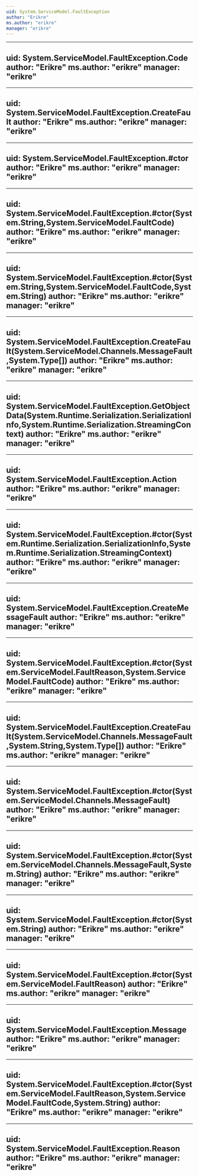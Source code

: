 ```yaml
---
uid: System.ServiceModel.FaultException
author: "Erikre"
ms.author: "erikre"
manager: "erikre"
---
```


---
uid: System.ServiceModel.FaultException.Code
author: "Erikre"
ms.author: "erikre"
manager: "erikre"
---

---
uid: System.ServiceModel.FaultException.CreateFault
author: "Erikre"
ms.author: "erikre"
manager: "erikre"
---

---
uid: System.ServiceModel.FaultException.#ctor
author: "Erikre"
ms.author: "erikre"
manager: "erikre"
---

---
uid: System.ServiceModel.FaultException.#ctor(System.String,System.ServiceModel.FaultCode)
author: "Erikre"
ms.author: "erikre"
manager: "erikre"
---

---
uid: System.ServiceModel.FaultException.#ctor(System.String,System.ServiceModel.FaultCode,System.String)
author: "Erikre"
ms.author: "erikre"
manager: "erikre"
---

---
uid: System.ServiceModel.FaultException.CreateFault(System.ServiceModel.Channels.MessageFault,System.Type[])
author: "Erikre"
ms.author: "erikre"
manager: "erikre"
---

---
uid: System.ServiceModel.FaultException.GetObjectData(System.Runtime.Serialization.SerializationInfo,System.Runtime.Serialization.StreamingContext)
author: "Erikre"
ms.author: "erikre"
manager: "erikre"
---

---
uid: System.ServiceModel.FaultException.Action
author: "Erikre"
ms.author: "erikre"
manager: "erikre"
---

---
uid: System.ServiceModel.FaultException.#ctor(System.Runtime.Serialization.SerializationInfo,System.Runtime.Serialization.StreamingContext)
author: "Erikre"
ms.author: "erikre"
manager: "erikre"
---

---
uid: System.ServiceModel.FaultException.CreateMessageFault
author: "Erikre"
ms.author: "erikre"
manager: "erikre"
---

---
uid: System.ServiceModel.FaultException.#ctor(System.ServiceModel.FaultReason,System.ServiceModel.FaultCode)
author: "Erikre"
ms.author: "erikre"
manager: "erikre"
---

---
uid: System.ServiceModel.FaultException.CreateFault(System.ServiceModel.Channels.MessageFault,System.String,System.Type[])
author: "Erikre"
ms.author: "erikre"
manager: "erikre"
---

---
uid: System.ServiceModel.FaultException.#ctor(System.ServiceModel.Channels.MessageFault)
author: "Erikre"
ms.author: "erikre"
manager: "erikre"
---

---
uid: System.ServiceModel.FaultException.#ctor(System.ServiceModel.Channels.MessageFault,System.String)
author: "Erikre"
ms.author: "erikre"
manager: "erikre"
---

---
uid: System.ServiceModel.FaultException.#ctor(System.String)
author: "Erikre"
ms.author: "erikre"
manager: "erikre"
---

---
uid: System.ServiceModel.FaultException.#ctor(System.ServiceModel.FaultReason)
author: "Erikre"
ms.author: "erikre"
manager: "erikre"
---

---
uid: System.ServiceModel.FaultException.Message
author: "Erikre"
ms.author: "erikre"
manager: "erikre"
---

---
uid: System.ServiceModel.FaultException.#ctor(System.ServiceModel.FaultReason,System.ServiceModel.FaultCode,System.String)
author: "Erikre"
ms.author: "erikre"
manager: "erikre"
---

---
uid: System.ServiceModel.FaultException.Reason
author: "Erikre"
ms.author: "erikre"
manager: "erikre"
---
